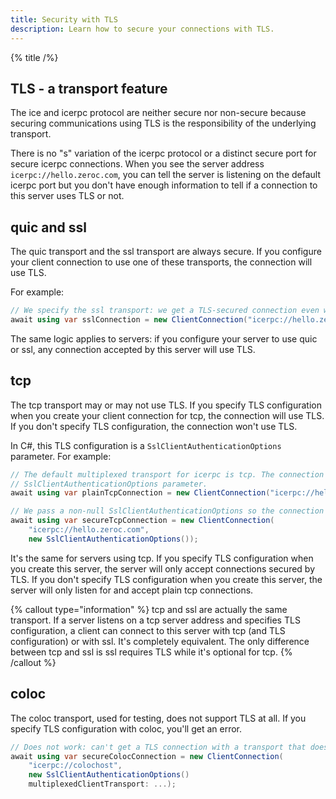 ```yaml
---
title: Security with TLS
description: Learn how to secure your connections with TLS.
---
```


{% title /%}

## TLS - a transport feature

The ice and icerpc protocol are neither secure nor non-secure because securing communications using TLS is the
responsibility of the underlying transport.

There is no "s" variation of the icerpc protocol or a distinct secure port for secure icerpc connections. When you see
the server address `icerpc://hello.zeroc.com`, you can tell the server is listening on the default icerpc port but you
don't have enough information to tell if a connection to this server uses TLS or not.

## quic and ssl

The quic transport and the ssl transport are always secure. If you configure your client connection to use one of these
transports, the connection will use TLS.

For example:

```csharp
// We specify the ssl transport: we get a TLS-secured connection even without any additional parameter.
await using var sslConnection = new ClientConnection("icerpc://hello.zeroc.com?transport=ssl");
```

The same logic applies to servers: if you configure your server to use quic or ssl, any connection accepted by this
server will use TLS.

## tcp

The tcp transport may or may not use TLS. If you specify TLS configuration when you create your client connection for
tcp, the connection will use TLS. If you don't specify TLS configuration, the connection won't use TLS.

In C#, this TLS configuration is a `SslClientAuthenticationOptions` parameter. For example:

```csharp
// The default multiplexed transport for icerpc is tcp. The connection does not use TLS since we don't pass a
// SslClientAuthenticationOptions parameter.
await using var plainTcpConnection = new ClientConnection("icerpc://hello.zeroc.com");

// We pass a non-null SslClientAuthenticationOptions so the connection uses TLS.
await using var secureTcpConnection = new ClientConnection(
    "icerpc://hello.zeroc.com",
    new SslClientAuthenticationOptions());
```

It's the same for servers using tcp. If you specify TLS configuration when you create this server, the server will only
accept connections secured by TLS. If you don't specify TLS configuration when you create this server, the server will
only listen for and accept plain tcp connections.

{% callout type="information" %}
tcp and ssl are actually the same transport. If a server listens on a tcp server address and specifies TLS
configuration, a client can connect to this server with tcp (and TLS configuration) or with ssl. It's completely
equivalent. The only difference between tcp and ssl is ssl requires TLS while it's optional for tcp.
{% /callout %}

## coloc

The coloc transport, used for testing, does not support TLS at all. If you specify TLS configuration with coloc, you'll
get an error.

```csharp
// Does not work: can't get a TLS connection with a transport that doesn't support TLS.
await using var secureColocConnection = new ClientConnection(
    "icerpc://colochost",
    new SslClientAuthenticationOptions()
    multiplexedClientTransport: ...);
```
